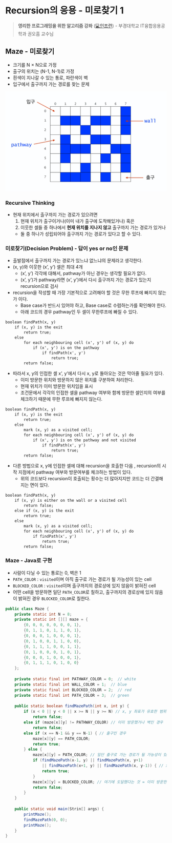 # Recursion의 응용 - 미로찾기 1

> **영리한 프로그래밍을 위한 알고리즘 강좌** ([💻인프런](https://www.inflearn.com/course/%EC%95%8C%EA%B3%A0%EB%A6%AC%EC%A6%98-%EA%B0%95%EC%A2%8C)) - 부경대학교 IT융합응용공학과 권오흠 교수님
> 

## Maze - 미로찾기

- 크기를 N × N으로 가정
- 출구의 위치는 (N-1, N-1)로 가정
- 흰색이 지나갈 수 있는 통로, 파란색이 벽
- 입구에서 출구까지 가는 경로를 찾는 문제

![Maze](./Algorithm/img/maze_01.png)

### Recursive Thinking

- 현재 위치에서 출구까지 가는 경로가 있으려면
    1. 현재 위치가 출구이거나(이미 내가 출구에 도착해있거나) 혹은
    2. 이웃한 셀들 중 하나에서 **현재 위치를 지나지 않고** 출구까지 가는 경로가 있거나
    - 둘 중 하나가 성립되어야 출구까지 가는 경로가 있다고 할 수 있다.

### 미로찾기(Decision Problem) - 답이 yes or no인 문제

- 출발점에서 출구까지 가는 경로가 있느냐 없느냐의 문제라고 생각한다.
- (x, y)와 이웃한 (x’, y’) 셀은 최대 4개
    - (x’, y’) 각각에 대해서, pathway가 아닌 경우는 생각할 필요가 없다.
    - (x’, y’)가 pathway라면 (x’, y’)에서 다시 출구까지 가는 경로가 있는지 recursion으로 검사
- recursion을 작성할 때 가장 기본적으로 고려해야 할 것은 무한 루프에 빠지지 않는가 이다.
    - Base case가 반드시 있어야 하고, Base case로 수렴하는가를 확인해야 한다.
    - 아래 코드의 경우 pathway인 두 셀이 무한루프에 빠질 수 있다.

```
boolean findPath(x, y)
	if (x, y) is the exit
		return true;
	else
		for each neighbouring cell (x', y') of (x, y) do
			if (x', y') is on the pathway
				if findPath(x', y')
					return true;
		return false;
```

- 따라서 x, y의 인접한 셀 x’, y’에서 다시 x, y로 돌아오는 것은 막아줄 필요가 있다.
    - 이미 방문한 위치와 방문하지 않은 위치를 구분하여 처리한다.
    - 현재 위치가 이미 방문한 위치임을 표시
    - 조건문에서 각각의 인접한 셀을 pathway 여부와 함께 방문한 셀인지의 여부를 체크하기 때문에 무한 루프에 빠지지 않는다.

```
boolean findPath(x, y)
	if (x, y) is the exit
		return true;
	else
		mark (x, y) as a visited cell;
		for each neighbouring cell (x', y') of (x, y) do
			if (x', y') is on the pathway and not visited
				if findPath(x', y')
					return true;
		return false;
```

- 다른 방법으로 x, y에 인접한 셀에 대해 recursion을 호출한 다음 , recursion의 시작 지점에서 pathway 여부와 방문여부를 체크하는 방법이 있다.
    - 위의 코드보다 recursion이 호출되는 횟수는 더 많아지지만 코드는 더 간결해지는 면이 있다.

```
boolean findPath(x, y)
	if (x, y) is either on the wall or a visited cell
		return false;
	else if (x, y) is the exit
		return true;
	else
		mark (x, y) as a visited cell;
		for each neighbouring cell (x', y') of (x, y) do
			if findPath(x', y')
				return true;
		return false;
```

### Maze - Java로 구현

- 사람이 다닐 수 있는 통로는 0, 벽은 1
- `PATH_COLOR` : `visited`이며 아직 출구로 가는 경로가 될 가능성이 있는 cell
- `BLOCKED_COLOR` : `visited`이며 출구까지의 경로상에 있지 않음이 밝혀진 cell
- 어떤 cell을 방문하면 일단 `PATH_COLOR`로 칠하고, 출구까지의 경로상에 있지 않음이 밝혀진 경우 `BLOCKED_COLOR`로 칠한다.

```java
public class Maze {
	private static int N = 8;
	private static int [][] maze = {
		{0, 0, 0, 0, 0, 0, 0, 1},
		{0, 1, 1, 0, 1, 1, 0, 1},
		{0, 0, 0, 1, 0, 0, 0, 1},
		{0, 1, 0, 0, 1, 1, 0, 0},
		{0, 1, 1, 1, 0, 0, 1, 1},
		{0, 1, 0, 0, 0, 1, 0, 1},
		{0, 0, 0, 1, 0, 0, 0, 1},
		{0, 1, 1, 1, 0, 1, 0, 0}
	};
	
	private static final int PATHWAY_COLOR = 0;  // white
	private static final int WALL_COLOR = 1;  // blue
	private static final int BLOCKED_COLOR = 2;  // red
	private static final int PATH_COLOR = 3;  // green

	public static boolean findMazePath(int x, int y) {
		if (x < 0 || y < 0 || x >= N || y >= N) // x, y 좌표가 유효한 범위가 아닌 경우
			return false;
		else if (maze[x][y] != PATHWAY_COLOR) // 이미 방문했거나 벽인 경우
			return false;
		else if (x == N-1 && y == N-1) { // 출구인 경우
			maze[x][y] == PATH_COLOR;
			return true;
		} else {
			maze[x][y] = PATH_COLOR; // 일단 출구로 가는 경로가 될 가능성이 있음
			if (findMazePath(x-1, y) || findMazePath(x, y+1)
				|| findMazePath(x+1, y) || findMazePath(x, y-1)) { // x, y에 인접한 4개의 위치 각각에 대해 출구까지 갈 수 있는지 체크
				return true;
			}
			maze[x][y] = BLOCKED_COLOR; // 여기에 도달했다는 것 = 이미 방문한 셀을 지나지 않고서는 출구까지 가는 경로가 없음
			return false;
		}
	}

	public static void main(Strin[] args) {
		printMaze();
		findMazePath(0, 0);
		printMaze();
	}
}
```
